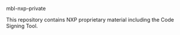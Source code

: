 mbl-nxp-private

This repository contains NXP proprietary material including the Code Signing Tool.
